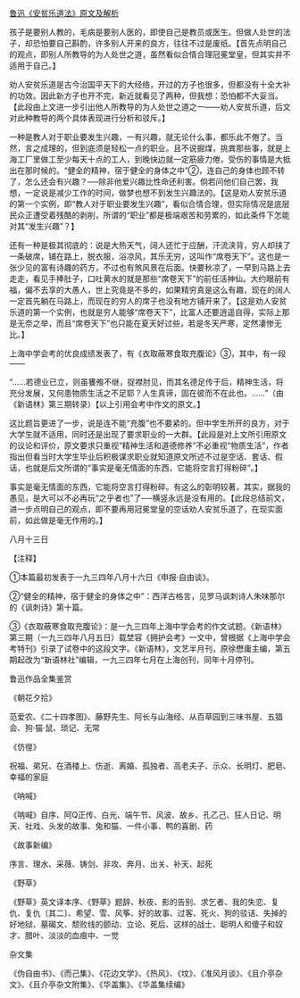 [鲁迅《安贫乐道法》原文及解析](https://www.vrrw.net/wx/8528.html)

孩子是要别人教的，毛病是要别人医的，即使自己是教员或医生。但做人处世的法子，却恐怕要自己斟酌，许多别人开来的良方，往往不过是废纸。【首先点明自己的观点，即别人所教导的为人处世之道，虽然看似合情合理冠冕堂皇，但其实并不适用于自己。】

劝人安贫乐道是古今治国平天下的大经络，开过的方子也很多，但都没有十全大补的功效。因此新方子也开不完，新近就看见了两种，但我想：恐怕都不大妥当。【此段由上文进一步引出他人所教导的为人处世之道之一——劝人安贫乐道，后文对此种教导的两个具体表现进行分析和驳斥。】



一种是教人对于职业要发生兴趣，一有兴趣，就无论什么事，都乐此不倦了。当然，言之成理的，但到底须是轻松一点的职业。且不说掘煤，挑粪那些事，就是上海工厂里做工至少每天十点的工人，到晚快边就一定筋疲力倦，受伤的事情是大抵出在那时候的。“健全的精神，宿于健全的身体之中”②，连自己的身体也顾不转了，怎么还会有兴趣？──除非他爱兴趣比性命还利害。倘若问他们自己罢，我想，一定说是减少工作的时间，做梦也想不到发生兴趣法的。【这是劝人安贫乐道的第一个实例，即“教人对于职业要发生兴趣”，看似合情合理，但实际情况是底层民众正遭受着残酷的剥削，所谓的“职业”都是极端艰苦和劳累的，如此条件下怎能对其“发生兴趣”？】

还有一种是极其彻底的：说是大热天气，阔人还忙于应酬，汗流浃背，穷人却挟了一条破席，铺在路上，脱衣服，浴凉风，其乐无穷，这叫作“席卷天下”。这也是一张少见的富有诗趣的药方，不过也有煞风景在后面。快要秋凉了，一早到马路上去走走，看见手捧肚子，口吐黄水的就是那些“席卷天下”的前任活神仙。大约眼前有福，偏不去享的大愚人，世上究竟是不多的，如果精穷真是这么有趣，现在的阔人一定首先躺在马路上，而现在的穷人的席子也没有地方铺开来了。【这是劝人安贫乐道的第一个实例，也就是穷人能够“席卷天下”，比富人还要逍遥自得，实际上那是无奈之举，而且“席卷天下”也只能在夏天好过些，若是冬天严寒，定然凄惨无比。】

上海中学会考的优良成绩发表了，有《衣取蔽寒食取充腹论》③，其中，有一段——

“……若德业已立，则虽饔飧不继，捉襟肘见，而其名德足传于后，精神生活，将充分发展，又何患物质生活之不足耶？人生真谛，固在彼而不在此也。……”（由《新语林》第三期转录）【以上引用会考中作文的原文。】

这比题旨更进了一步，说是连不能“充腹”也不要紧的。但中学生所开的良方，对于大学生就不适用，同时还是出现了要求职业的一大群。【此段是对上文所引用原文的议论和评价，原文要求只重视“精神生活和道德修养”不必重视“物质生活”，作者指出但看当时大学生毕业后积极谋求职业就知道原文所述不过是空话、套话、假话，也就是后文所谓的“事实是毫无情面的东西，它能将空言打得粉碎”。】

事实是毫无情面的东西，它能将空言打得粉碎。有这么的彰明较著，其实，据我的愚见，是大可以不必再玩“之乎者也”了──横竖永远是没有用的。【此段总结前文，进一步点明自己的观点，即不要再用冠冕堂皇的空话劝人安贫乐道了，在现实面前，如此做是毫无作用的。】

八月十三日



【注释】

①本篇最初发表于一九三四年八月十六日《申报·自由谈》。

②“健全的精神，宿于健全的身体之中”：西洋古格言，见罗马讽刺诗人朱味那尔的《讽刺诗》第十篇。

③《衣取蔽寒食取充腹论》：是一九三四年上海中学会考的作文试题。《新语林》第三期（一九三四年八月五日）载埜容《拥护会考》一文中，曾根据《上海中学会考特刊》引录了试卷中的这段文字。《新语林》，文艺半月刊，原徐懋庸主编，第五期起改为“新语林社”编辑，一九三四年七月在上海创刊，同年十月停刊。

鲁迅作品全集鉴赏

《朝花夕拾》

范爱农、《二十四孝图》、藤野先生、阿长与山海经、从百草园到三味书屋、五猖会、狗·猫·鼠、琐记、无常

《仿徨》

祝福、弟兄、在酒楼上、伤逝、离婚、孤独者、高老夫子、示众、长明灯、肥皂、幸福的家庭

《呐喊》

《呐喊》自序、阿Q正传、白光、端午节、风波、故乡、孔乙己、狂人日记、明天、社戏、头发的故事、兔和猫、一件小事、鸭的喜剧、药

《故事新编》

序言、理水、采薇、铸剑、非攻、奔月、出关、补天、起死

《野草》

《野草》英文译本序、《野草》题辞、秋夜、影的告别、求乞者、我的失恋、复仇、复仇〔其二〕、希望、雪、风筝、好的故事、过客、死火、狗的驳诘、失掉的好地狱、墓碣文、颓败线的颤动、立论、死后、这样的战士、聪明人和傻子和奴才、腊叶、淡淡的血痕中、一觉

杂文集

《伪自由书》、《而己集》、《花边文学》、《热风》、《坟》、《准风月谈》、《且介亭杂文》、《且介亭杂文附集》、《华盖集》、《华盖集续编》

